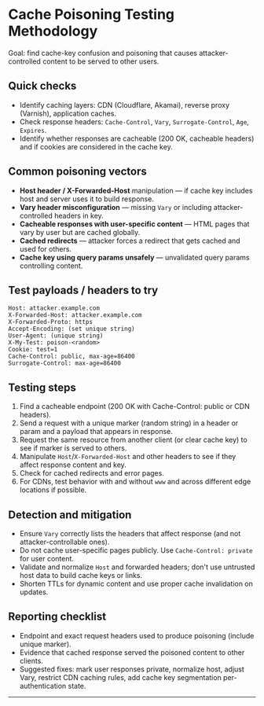 # Cache Poisoning Testing Methodology

Goal: find cache-key confusion and poisoning that causes attacker-controlled content to be served to other users.

## Quick checks

* Identify caching layers: CDN (Cloudflare, Akamai), reverse proxy (Varnish), application caches.
* Check response headers: `Cache-Control`, `Vary`, `Surrogate-Control`, `Age`, `Expires`.
* Identify whether responses are cacheable (200 OK, cacheable headers) and if cookies are considered in the cache key.

## Common poisoning vectors

* **Host header / X-Forwarded-Host** manipulation — if cache key includes host and server uses it to build response.
* **Vary header misconfiguration** — missing `Vary` or including attacker-controlled headers in key.
* **Cacheable responses with user-specific content** — HTML pages that vary by user but are cached globally.
* **Cached redirects** — attacker forces a redirect that gets cached and used for others.
* **Cache key using query params unsafely** — unvalidated query params controlling content.

## Test payloads / headers to try

```
Host: attacker.example.com
X-Forwarded-Host: attacker.example.com
X-Forwarded-Proto: https
Accept-Encoding: (set unique string)
User-Agent: (unique string)
X-My-Test: poison-<random>
Cookie: test=1
Cache-Control: public, max-age=86400
Surrogate-Control: max-age=86400
```

## Testing steps

1. Find a cacheable endpoint (200 OK with Cache-Control: public or CDN headers).
2. Send a request with a unique marker (random string) in a header or param and a payload that appears in response.
3. Request the same resource from another client (or clear cache key) to see if marker is served to others.
4. Manipulate `Host`/`X-Forwarded-Host` and other headers to see if they affect response content and key.
5. Check for cached redirects and error pages.
6. For CDNs, test behavior with and without `www` and across different edge locations if possible.

## Detection and mitigation

* Ensure `Vary` correctly lists the headers that affect response (and not attacker-controllable ones).
* Do not cache user-specific pages publicly. Use `Cache-Control: private` for user content.
* Validate and normalize `Host` and forwarded headers; don't use untrusted host data to build cache keys or links.
* Shorten TTLs for dynamic content and use proper cache invalidation on updates.

## Reporting checklist

* Endpoint and exact request headers used to produce poisoning (include unique marker).
* Evidence that cached response served the poisoned content to other clients.
* Suggested fixes: mark user responses private, normalize host, adjust Vary, restrict CDN caching rules, add cache key segmentation per-authentication state.

---

